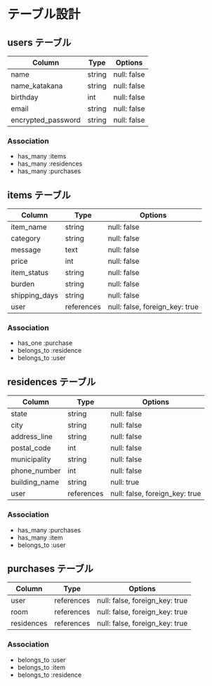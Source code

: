 # テーブル設計

## users テーブル

| Column             | Type   | Options     |
| ------------------ | ------ | ----------- |
| name               | string | null: false |
| name_katakana      | string | null: false |
| birthday           | int    | null: false |  
| email              | string | null: false |
| encrypted_password | string | null: false |

### Association

- has_many :items
- has_many :residences
- has_many :purchases


## items テーブル

| Column        | Type       | Options                        |
| ------------- | ---------- | ------------------------------ |
| item_name     | string     | null: false                    |
| category      | string     | null: false                    |
| message       | text       | null: false                    | 
| price         | int        | null: false                    |
| item_status   | string     | null: false                    |
| burden        | string     | null: false                    |
| shipping_days | string     | null: false                    |
| user          | references | null: false, foreign_key: true |

### Association

- has_one    :purchase
- belongs_to :residence
- belongs_to :user


## residences テーブル

| Column        | Type       | Options                        |
| ------------- | ---------- | ------------------------------ |
| state         | string     | null: false                    |
| city          | string     | null: false                    |
| address_line  | string     | null: false                    |
| postal_code   | int        | null: false                    |
| municipality  | string     | null: false                    |
| phone_number  | int        | null: false                    |
| building_name | string     | null: true                     |
| user          | references | null: false, foreign_key: true |

### Association
- has_many   :purchases
- has_many   :item
- belongs_to :user


## purchases テーブル

| Column     | Type       | Options                        |
| ---------- | ---------- | ------------------------------ |
| user       | references | null: false, foreign_key: true |
| room       | references | null: false, foreign_key: true |
| residences | references | null: false, foreign_key: true |

### Association

- belongs_to :user
- belongs_to :item
- belongs_to :residence
